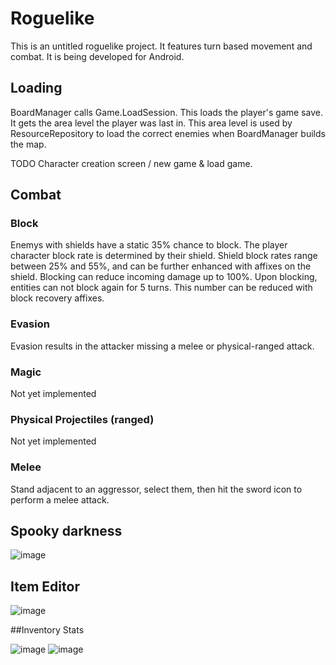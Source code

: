 # Roguelike

This is an untitled roguelike project. It features turn based movement and combat. It is being developed for Android.

## Loading

BoardManager calls Game.LoadSession. This loads the player's game save.
It gets the area level the player was last in.
This area level is used by ResourceRepository to load the correct enemies when BoardManager builds the map.

TODO Character creation screen / new game & load game.

## Combat

### Block

Enemys with shields have a static 35% chance to block. The player character block rate is determined by their shield. Shield block rates range between 25% and 55%, and can be further enhanced with affixes on the shield.
Blocking can reduce incoming damage up to 100%.
Upon blocking, entities can not block again for 5 turns. This number can be reduced with block recovery affixes.

### Evasion

Evasion results in the attacker missing a melee or physical-ranged attack.

### Magic

Not yet implemented

### Physical Projectiles (ranged)

Not yet implemented

### Melee

Stand adjacent to an aggressor, select them, then hit the sword icon to perform a melee attack.

## Spooky darkness

![image](https://media.discordapp.net/attachments/237335760905306112/1057809237205590118/drag.gif)

## Item Editor

![image](https://cdn.discordapp.com/attachments/237335760905306112/1069889145792626740/image.png)

##Inventory Stats

![image](https://cdn.discordapp.com/attachments/362981245929652228/1070730167011512320/Screenshot_20230202-153819.jpg)
![image](https://cdn.discordapp.com/attachments/362981245929652228/1070730166793424926/Screenshot_20230202-153822.jpg)
